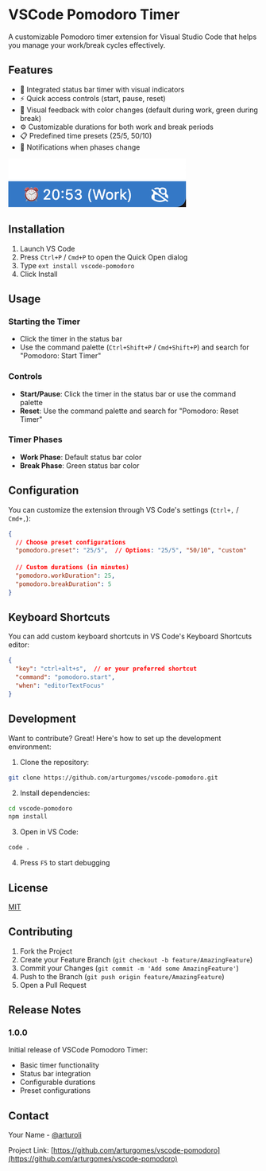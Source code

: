 # VSCode Pomodoro Timer

A customizable Pomodoro timer extension for Visual Studio Code that helps you manage your work/break cycles effectively.

## Features

- 🎯 Integrated status bar timer with visual indicators
- ⚡ Quick access controls (start, pause, reset)
- 🎨 Visual feedback with color changes (default during work, green during break)
- ⚙️ Customizable durations for both work and break periods
- 📋 Predefined time presets (25/5, 50/10)
- 🔔 Notifications when phases change

![Status Bar Timer](timer.png)

## Installation

1. Launch VS Code
2. Press `Ctrl+P` / `Cmd+P` to open the Quick Open dialog
3. Type `ext install vscode-pomodoro`
4. Click Install

## Usage

### Starting the Timer
- Click the timer in the status bar
- Use the command palette (`Ctrl+Shift+P` / `Cmd+Shift+P`) and search for "Pomodoro: Start Timer"

### Controls
- **Start/Pause**: Click the timer in the status bar or use the command palette
- **Reset**: Use the command palette and search for "Pomodoro: Reset Timer"

### Timer Phases
- **Work Phase**: Default status bar color
- **Break Phase**: Green status bar color

## Configuration

You can customize the extension through VS Code's settings (`Ctrl+,` / `Cmd+,`):

```json
{
  // Choose preset configurations
  "pomodoro.preset": "25/5",  // Options: "25/5", "50/10", "custom"

  // Custom durations (in minutes)
  "pomodoro.workDuration": 25,
  "pomodoro.breakDuration": 5
}
```

## Keyboard Shortcuts

You can add custom keyboard shortcuts in VS Code's Keyboard Shortcuts editor:

```json
{
  "key": "ctrl+alt+s",  // or your preferred shortcut
  "command": "pomodoro.start",
  "when": "editorTextFocus"
}
```

## Development

Want to contribute? Great! Here's how to set up the development environment:

1. Clone the repository:
```bash
git clone https://github.com/arturgomes/vscode-pomodoro.git
```

2. Install dependencies:
```bash
cd vscode-pomodoro
npm install
```

3. Open in VS Code:
```bash
code .
```

4. Press `F5` to start debugging

## License

[MIT](LICENSE)

## Contributing

1. Fork the Project
2. Create your Feature Branch (`git checkout -b feature/AmazingFeature`)
3. Commit your Changes (`git commit -m 'Add some AmazingFeature'`)
4. Push to the Branch (`git push origin feature/AmazingFeature`)
5. Open a Pull Request

## Release Notes

### 1.0.0

Initial release of VSCode Pomodoro Timer:
- Basic timer functionality
- Status bar integration
- Configurable durations
- Preset configurations

## Contact

Your Name - [@arturoli](https://linkedin.com/in/arturoli)

Project Link: [https://github.com/arturgomes/vscode-pomodoro](https://github.com/arturgomes/vscode-pomodoro)